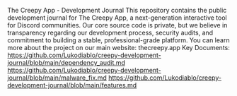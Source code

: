The Creepy App - Development Journal
This repository contains the public development journal for The Creepy App, a next-generation interactive tool for Discord communities.
Our core source code is private, but we believe in transparency regarding our development process, security audits, and commitment to building a stable, professional-grade platform.
You can learn more about the project on our main website: thecreepy.app
Key Documents:
              https://github.com/Lukodiablo/creepy-development-journal/blob/main/dependency_audit.md
              https://github.com/Lukodiablo/creepy-development-journal/blob/main/malware_fix.md
              https://github.com/Lukodiablo/creepy-development-journal/blob/main/features.md
